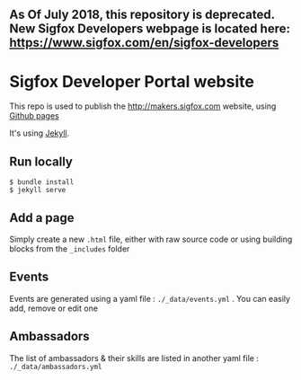 ## As Of July 2018, this repository is deprecated. New Sigfox Developers webpage is located here: https://www.sigfox.com/en/sigfox-developers

# Sigfox Developer Portal website

This repo is used to publish the http://makers.sigfox.com website, using [Github pages](https://pages.github.com/)

It's using [Jekyll](https://jekyllrb.com/).

## Run locally

```
$ bundle install
$ jekyll serve
```

## Add a page

Simply create a new `.html` file, either with raw source code or using building blocks from the `_includes` folder

## Events

Events are generated using a yaml file : `./_data/events.yml` . 
You can easily add, remove or edit one

## Ambassadors

The list of ambassadors & their skills are listed in another yaml file : `./_data/ambassadors.yml`


